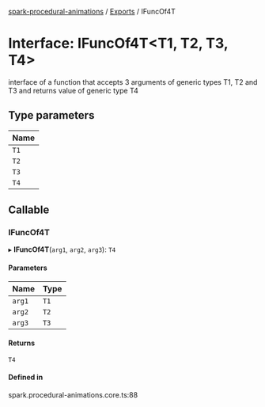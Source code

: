 [spark-procedural-animations](../README.md) / [Exports](../modules.md) / IFuncOf4T

# Interface: IFuncOf4T<T1, T2, T3, T4\>

interface of a function that accepts 3 arguments of generic types T1, T2 and T3
and returns value of generic type T4

## Type parameters

| Name |
| :------ |
| `T1` |
| `T2` |
| `T3` |
| `T4` |

## Callable

### IFuncOf4T

▸ **IFuncOf4T**(`arg1`, `arg2`, `arg3`): `T4`

#### Parameters

| Name | Type |
| :------ | :------ |
| `arg1` | `T1` |
| `arg2` | `T2` |
| `arg3` | `T3` |

#### Returns

`T4`

#### Defined in

spark.procedural-animations.core.ts:88
